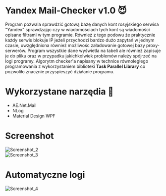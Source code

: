 # Yandex Mail-Checker v1.0 😈
Program pozwala sprawdzić gotową bazę danych kont rosyjskiego serwisa "Yandex" sprawdzając czy w wiadomościach tych kont są wiadomości opisane filtrami w tym programie. Również z tego podowu że praktycznie każdy serwis blokuje IP jeżeli przychodzi bardzo dużo zapytań w jednym czasie, uwzględniona również możliwośc załadowanie gotowej bazy proxy-serwerów. Program wszystkie dane wyświetla na tabeli ale również zapisuje je do pliku oraz w przypadku jakichkolwiek problemów należy spójrzeć na logi programy. Algorytm checker'a napisany w technice równoległego programowania z wykorzystaniem biblioteki **Task Parallel Library** co pozwoliło znacznie przyspieszyć działanie programu.
# Wykorzystane narzędia 🔧
- AE.Net.Mail
- NLog
- Material Design WPF
# Screenshot
![Screenshot_2](https://user-images.githubusercontent.com/19534189/123420577-020e6d80-d5bc-11eb-8e43-0419274ee930.png)  
![Screenshot_3](https://user-images.githubusercontent.com/19534189/123420478-e2774500-d5bb-11eb-8dd3-df991825e06a.png)
# Automatyczne logi
![Screenshot_4](https://user-images.githubusercontent.com/19534189/123420483-e30fdb80-d5bb-11eb-80b3-8c93a20acfef.png)
